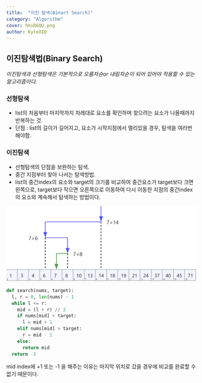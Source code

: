 ```yaml
---
title:  "이진 탐색(Binart Search)"
category: "Algorithm"
cover: hhiR6QU.png
author: KyleXID
---
```


## 이진탐색법(Binary Search)

*이진탐색과 선형탐색은 기본적으로 오름차순or 내림차순이 되어 있어야 적용할 수 있는 알고리즘이다.*

### 선형탐색
- list의 처음부터 마지막까지 차례대로 요소를 확인하며 찾으려는 요소가 나올때까지 반복하는 것.
 - 단점 : list의 길이가 길어지고, 요소가 시작지점에서 멀리있을 경우, 탐색을 여러번 해야함.

### 이진탐색
- 선형탐색의 단점을 보완하는 탐색.
- 중간 지점부터 찾아 나서는 탐색방법.
 - list의 중간index의 요소와 target의 크기를 비교하여 중간요소가 target보다 크면 왼쪽으로, target보다 작으면 오른쪽으로 이동하여 다시 이동한 지점의 중간index의 요소와 계속해서 탐색하는 방법이다.

![](./hhiR6QU.png)

```python
def search(nums, target):
  l, r = 0, len(nums) - 1
  while l <= r:
    mid = (l + r) // 2
    if nums[mid] < target:
      l = mid + 1
    elif nums[mid] > target:
      r = mid - 1
    else:
      return mid
  return -1
```
mid index에 +1 또는 -1 을 해주는 이유는 마지막 위치로 갔을 경우에 비교를 완료할 수 없기 때문이다.

